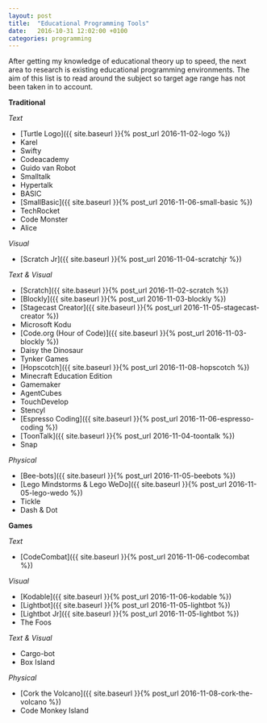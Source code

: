```yaml
---
layout: post
title:  "Educational Programming Tools"
date:   2016-10-31 12:02:00 +0100
categories: programming
---
```


After getting my knowledge of educational theory up to speed, the next area to research is existing educational programming environments. The aim of this list is to read around the subject so target age range has not been taken in to account.

**Traditional**

*Text*

- [Turtle Logo]({{ site.baseurl }}{% post_url 2016-11-02-logo %})
- Karel
- Swifty
- Codeacademy
- Guido van Robot
- Smalltalk
- Hypertalk
- BASIC
- [SmallBasic]({{ site.baseurl }}{% post_url 2016-11-06-small-basic %})
- TechRocket
- Code Monster
- Alice

*Visual*

- [Scratch Jr]({{ site.baseurl }}{% post_url 2016-11-04-scratchjr %})

*Text & Visual*

- [Scratch]({{ site.baseurl }}{% post_url 2016-11-02-scratch %})
- [Blockly]({{ site.baseurl }}{% post_url 2016-11-03-blockly %})
- [Stagecast Creator]({{ site.baseurl }}{% post_url 2016-11-05-stagecast-creator %})
- Microsoft Kodu
- [Code.org (Hour of Code)]({{ site.baseurl }}{% post_url 2016-11-03-blockly %})
- Daisy the Dinosaur
- Tynker Games
- [Hopscotch]({{ site.baseurl }}{% post_url 2016-11-08-hopscotch %})
- Minecraft Education Edition
- Gamemaker
- AgentCubes
- TouchDevelop
- Stencyl
- [Espresso Coding]({{ site.baseurl }}{% post_url 2016-11-06-espresso-coding %})
- [ToonTalk]({{ site.baseurl }}{% post_url 2016-11-04-toontalk %})
- Snap

*Physical*

- [Bee-bots]({{ site.baseurl }}{% post_url 2016-11-05-beebots %})
- [Lego Mindstorms & Lego WeDo]({{ site.baseurl }}{% post_url 2016-11-05-lego-wedo %})
- Tickle
- Dash & Dot

**Games**

*Text*

- [CodeCombat]({{ site.baseurl }}{% post_url 2016-11-06-codecombat %})

*Visual*

- [Kodable]({{ site.baseurl }}{% post_url 2016-11-06-kodable %})
- [Lightbot]({{ site.baseurl }}{% post_url 2016-11-05-lightbot %})
- [Lightbot Jr]({{ site.baseurl }}{% post_url 2016-11-05-lightbot %})
- The Foos

*Text & Visual*

- Cargo-bot
- Box Island

*Physical*

- [Cork the Volcano]({{ site.baseurl }}{% post_url 2016-11-08-cork-the-volcano %})
- Code Monkey Island
